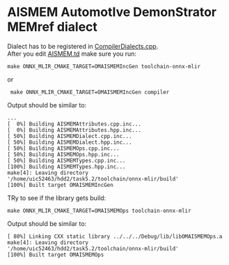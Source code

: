 # AISMEM	**A**utomot**I**ve Demon**S**trator **MEM**ref dialect

Dialect has to be registered in [CompilerDialects.cpp](../../Compiler/CompilerDialects.cpp).  
After you edit [AISMEM.td](AISMEM.td) make sure you run:  
```
make ONNX_MLIR_CMAKE_TARGET=OMAISMEMIncGen toolchain-onnx-mlir
```
or  
```
 make ONNX_MLIR_CMAKE_TARGET=OMAISMEMIncGen compiler
 ```
Output should be similar to:
```
...
[  0%] Building AISMEMAttributes.cpp.inc...
[  0%] Building AISMEMAttributes.hpp.inc...
[ 50%] Building AISMEMDialect.cpp.inc...
[ 50%] Building AISMEMDialect.hpp.inc...
[ 50%] Building AISMEMOps.cpp.inc...
[ 50%] Building AISMEMOps.hpp.inc...
[ 50%] Building AISMEMTypes.cpp.inc...
[100%] Building AISMEMTypes.hpp.inc...
make[4]: Leaving directory '/home/uic52463/hdd2/task5.2/toolchain/onnx-mlir/build'
[100%] Built target OMAISMEMIncGen
```

TRy to see if the library gets build:

```
make ONNX_MLIR_CMAKE_TARGET=OMAISMEMOps toolchain-onnx-mlir
```
Output should be similar to: 
```
[ 80%] Linking CXX static library ../../../Debug/lib/libOMAISMEMOps.a
make[4]: Leaving directory '/home/uic52463/hdd2/task5.2/toolchain/onnx-mlir/build'
[100%] Built target OMAISMEMOps
```